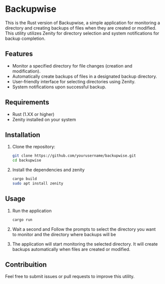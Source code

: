 # Backupwise

This is the Rust version of Backupwise, a simple application for monitoring a directory and creating backups of files when they are created or modified. This utility utilizes Zenity for directory selection and system notifications for backup completion.

## Features

- Monitor a specified directory for file changes (creation and modification).
- Automatically create backups of files in a designated backup directory.
- User-friendly interface for selecting directories using Zenity.
- System notifications upon successful backup.

## Requirements

- Rust (1.XX or higher)
- Zenity installed on your system

## Installation

1. Clone the repository:

   ```bash
   git clone https://github.com/yourusername/backupwise.git
   cd backupwise
   ```

2. Install the dependencies and zenity
    ```bash
    cargo build
    sudo apt install zenity 
    ```

## Usage

1. Run the application
   ```bash
   cargo run
   ```

2. Wait a second and Follow the prompts to select the directory you want to monitor and the directory where backups will be 

3. The application will start monitoring the selected directory. It will create backups automatically when files are created or modified.

## Contribuition

Feel free to submit issues or pull requests to improve this utility.


